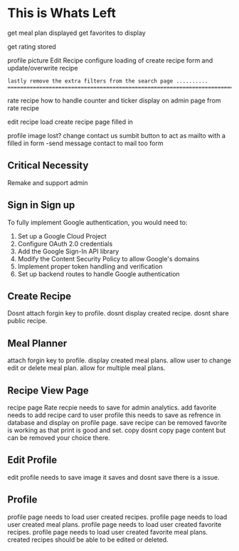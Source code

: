 # This is Whats Left

get meal plan displayed
get favorites to display

get rating stored

profile picture
Edit Recipe 
    configure loading of create recipe form and update/overwrite recipe

    lastly remove the extra filters from the search page ..........
    =======================================================================


rate recipe how to handle
counter and ticker display on admin page from rate recipe

edit recipe load create recipe page filled in

profile image lost?
change contact us sumbit button to act as mailto with a filled in form
    -send message contact to mail too form

## Critical Necessity
Remake and support admin

## Sign in Sign up 
To fully implement Google authentication, you would need to:

1. Set up a Google Cloud Project
2. Configure OAuth 2.0 credentials
3. Add the Google Sign-In API library
4. Modify the Content Security Policy to allow Google's domains
5. Implement proper token handling and verification
6. Set up backend routes to handle Google authentication

## Create Recipe
Dosnt attach forgin key to profile.
dosnt display created recipe.
dosnt share public recipe.

## Meal Planner
attach forgin key to profile.
display created meal plans.
allow user to change edit or delete meal plan.
allow for multiple meal plans.

## Recipe View Page
recipe page Rate recpie needs to save for admin analytics.
add favorite needs to add recipe card to user profile 
this needs to save as refrence in database and display on profile page.
save recipe can be removed favorite is working as that 
print is good and set. copy dosnt copy page content but can be removed your choice there.

## Edit Profile
edit profile needs to save image it saves and dosnt save there is a issue.

## Profile
profile page needs to load user created recipes.
profile page needs to load user created meal plans.
profile page needs to load user created favorite recipes.
profile page needs to load user created favorite meal plans.
created recipes should be able to be edited or deleted.



